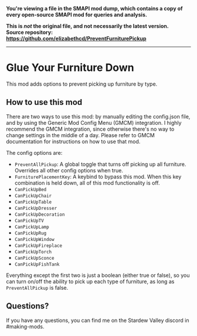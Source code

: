 **You're viewing a file in the SMAPI mod dump, which contains a copy of every open-source SMAPI mod
for queries and analysis.**

**This is _not_ the original file, and not necessarily the latest version.**  
**Source repository: https://github.com/elizabethcd/PreventFurniturePickup**

----

# Glue Your Furniture Down
This mod adds options to prevent picking up furniture by type.

## How to use this mod

There are two ways to use this mod: by manually editing the config.json file, and by using the Generic Mod Config Menu (GMCM) integration. I highly recommend the GMCM integration, since otherwise there's no way to change settings in the middle of a day. Please refer to GMCM documentation for instructions on how to use that mod. 

The config options are:
  * `PreventAllPickup`: A global toggle that turns off picking up all furniture. Overrides all other config options when true. 
  * `FurniturePlacementKey`: A keybind to bypass this mod. When this key combination is held down, all of this mod functionality is off. 
  * `CanPickUpBed`
  * `CanPickUpChair`
  * `CanPickUpTable`
  * `CanPickUpDresser`
  * `CanPickUpDecoration`
  * `CanPickUpTV`
  * `CanPickUpLamp`
  * `CanPickUpRug`
  * `CanPickUpWindow`
  * `CanPickUpFireplace`
  * `CanPickUpTorch`
  * `CanPickUpSconce`
  * `CanPickUpFishTank`

Everything except the first two is just a boolean (either true or false), so you can turn on/off the ability to pick up each type of furniture, as long as `PreventAllPickup` is false. 

## Questions?

If you have any questions, you can find me on the Stardew Valley discord in #making-mods.
